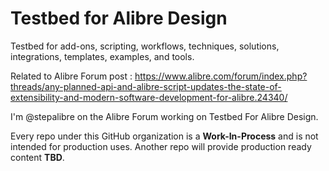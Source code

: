 # Testbed for Alibre Design

Testbed for add-ons, scripting, workflows, techniques, solutions, integrations, templates, examples, and tools.

Related to Alibre Forum post : https://www.alibre.com/forum/index.php?threads/any-planned-api-and-alibre-script-updates-the-state-of-extensibility-and-modern-software-development-for-alibre.24340/

I'm @stepalibre on the Alibre Forum working on Testbed For Alibre Design.

Every repo under this GitHub organization is a **Work-In-Process** and is not intended for production uses. Another repo will provide production ready content **TBD**.
